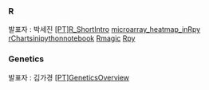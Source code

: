 

### R
발표자 : 박세진
[[PT]R_ShortIntro](http://biopy.github.io/notebook/Part2/Week9/R_shortintro/r_shortintro.html)
[microarray_heatmap_inRpy](http://nbviewer.ipython.org/github/biopy/biopy.github.io/blob/master/notebook/Part2/Week9/microarray_heatmap_inRpy-20141007SejinPark.ipynb)
[rChartsinipythonnotebook](http://nbviewer.ipython.org/github/biopy/biopy.github.io/blob/master/notebook/Part2/Week9/rChartsinipythonnotebook-20141007SejinPark.ipynb)
[Rmagic](http://nbviewer.ipython.org/github/biopy/biopy.github.io/blob/master/notebook/Part2/Week9/Rmagic-20141007SejinPark.ipynb)
[Rpy](http://nbviewer.ipython.org/github/biopy/biopy.github.io/blob/master/notebook/Part2/Week9/Rpy_20141007SejinPark.ipynb)

### Genetics
발표자 : 김가경
[[PT]GeneticsOverview](http://www.luminpdf.com/files/5541750/20141007_GeneticsOverview.pdf)